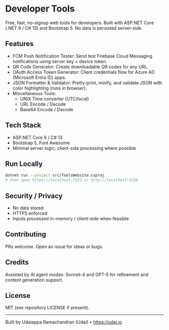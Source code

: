 # Developer Tools
Free, fast, no-signup web tools for developers. Built with ASP.NET Core (.NET 9 / C# 13) and Bootstrap 5. No data is persisted server-side.

## Features
- FCM Push Notification Tester: Send test Firebase Cloud Messaging notifications using server key + device token.
- QR Code Generator: Create downloadable QR codes for any URL.
- OAuth Access Token Generator: Client credentials flow for Azure AD (Microsoft Entra ID) apps.
- JSON Formatter & Validator: Pretty-print, minify, and validate JSON with color highlighting (runs in browser).
- Miscellaneous Tools:
  - UNIX Time converter (UTC/local)
  - URL Encode / Decode
  - Base64 Encode / Decode

## Tech Stack
- ASP.NET Core 9 / C# 13
- Bootstrap 5, Font Awesome
- Minimal server logic; client-side processing where possible

## Run Locally
```bash
dotnet run --project src/ToolsWebsite.csproj
# then open https://localhost:7223 or http://localhost:5230
```

## Security / Privacy
- No data stored
- HTTPS enforced
- Inputs processed in-memory / client-side when feasible

## Contributing
PRs welcome. Open an issue for ideas or bugs.

## Credits
Assisted by AI agent modes: Sonnet-4 and GPT-5 for refinement and content generation support.

## License
MIT (see repository LICENSE if present).

---
Built by Udaiappa Ramachandran (Udai) • https://udai.io
